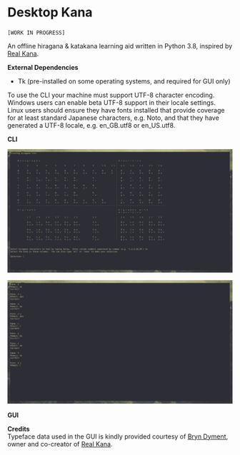 # Desktop Kana
`[WORK IN PROGRESS]`

An offline hiragana &amp; katakana learning aid written in Python 3.8, inspired by [Real Kana](https://realkana.com/).

**External Dependencies**  
* Tk (pre-installed on some operating systems, and required for GUI only)

To use the CLI your machine must support UTF-8 character encoding.  Windows users can enable beta UTF-8 support in their locale settings.  Linux users should ensure they have fonts installed that provide coverage for at least standard Japanese characters, e.g. Noto, and that they have generated a UTF-8 locale, e.g. en_GB.utf8 or en_US.utf8.  
  
**CLI**  

![CLI Startup](/screenshots/CLI_startup.png)  

![CLI Prompts](/screenshots/CLI_prompts.png)  
  
**GUI**  
  
  
**Credits**  
Typeface data used in the GUI is kindly provided courtesy of [Bryn Dyment](https://hoologic.io/bryn/), owner and co-creator of [Real Kana](https://realkana.com/).

